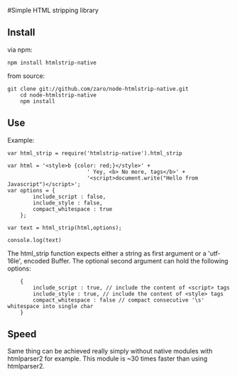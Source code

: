 #Simple HTML stripping library

## Install

via npm:
    
    npm install htmlstrip-native
		
from source:
    
    git clone git://github.com/zaro/node-htmlstrip-native.git
		cd node-htmlstrip-native
		npm install
		
## Use

Example:

    var html_strip = require('htmlstrip-native').html_strip
    
    var html = '<style>b {color: red;}</style>' +
							 ' Yey, <b> No more, tags</b>' +
							 '<script>document.write("Hello from Javascript")</script>';
    var options = {
			include_script : false,
			include_style : false,
			compact_whitespace : true
		};
		
    var text = html_strip(html,options);
    
    console.log(text)
		

The html_strip function expects either a string as first argument or a 'utf-16le',
encoded Buffer. The optional second argument can hold the following options:
    
		{
			include_script : true, // include the content of <script> tags
			include_style : true, // include the content of <style> tags
			compact_whitespace : false // compact consecutive '\s' whitespace into single char
		}
		
## Speed

Same thing can be achieved really simply without native modules with htmlparser2 for example.
This module is ~30 times faster than using htmlparser2.
